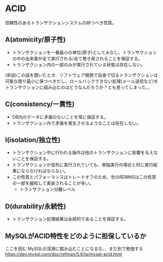 # ACID

信頼性のあるトランザクションシステムの持つべき性質。

## A(atomicity/原子性)

- トランザクションを一番最小の単位(原子)としてみなし、トランザクションの中の出来事が全て実行される/全て巻き戻されることを保証する。
- トランザクション内の一部のみが実行されている状態は存在しない。

(余談)この話を聞いたとき、ソフトウェア開発で自身で切るトランザクションは可能な限り最小に保つべきだし、ロールバックできない処理(メール送信など)をトランザクションに組み込むのはどうなんだろうか？とも思ってしまった、、  

## C(consistency/一貫性)

- DB内のデータに矛盾のないことを常に保証する。
- トランザクション内で矛盾を発生させるようなことは存在しない。

## I(isolation/独立性)

- トランザクション中に行われる操作は他のトランザクションに影響を与えないことを保証する。
- トランザクションが並列に実行されていても、単独実行の場合と同じ実行結果にならなければならない。
- この性質とパフォーマンスはトレードオフのため、世のRDBMSはこの性質の一部を緩和して実装されることが多い。
  - トランザクション分離レベル

## D(durability/永続性)

- トランザクション処理結果は永続的であることを保証する。

## MySQLがACID特性をどのように担保しているか

ここを読む MySQLの深淵に踏み込むことになるな、、また別で勉強する
<https://dev.mysql.com/doc/refman/5.6/ja/mysql-acid.html>

